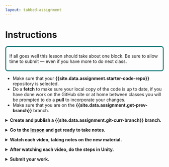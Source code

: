 ```yaml
---
layout: tabbed-assignment
---
```


<!-- Don't edit links here, change them in _data/assignment.yml instead. -->

[lesson]: <{{site.data.assignment.lesson}}>
[slides]: <{{site.data.assignment.slides}}>
[template]: <{{site.data.assignment.template}}>

<style>
div#time-estimate {
    border-style: solid;
    border-color: #218180;
    border-radius: 8px;
    padding: 6px 10px 6px 10px;
}
summary {
    font-weight: bold;
}
</style>

# Instructions

<div id="time-estimate">

If all goes well this lesson should take about one block. Be sure to allow time to submit &mdash; even if you have more to do next class.

</div>

- Make sure that your **{{site.data.assignment.starter-code-repo}}** repository is selected.
- Do a **fetch** to make sure your local copy of the code is up to date, if you have done work on the GitHub site or at home between classes you will be prompted to do a **pull** to incorporate your changes.
- Make sure that you are on the **{{site.data.assignment.get-prev-branch}}** branch.

</details>

<p><details><summary>Create and publish a {{site.data.assignment.git-curr-branch}} branch.</summary>

</details>

<p><details><summary>Go to the <a href="{{site.data.assignment.lesson}}">lesson</a> and get ready to take notes.</summary>

- Get headphones if you need them.
- Start a page for this lesson in your notebook with a title and date.
- Review the learning targets to see what you should be focusing on.

</details></p>

<p><details><summary>Watch each video, taking notes on the new material.</summary>

- Vocabulary
- The Unity user interface
- Implementing game mechanics.
    
</details>

<p><details><summary>After watching each video, do the steps in Unity.</summary>

<p>If necessary refer to your notes (update them if you find yourself stuck). You can use the abreviated steps below each video for cues on what to do.</p>

</details>

<p><details><summary>Submit your work.</summary>

When you're done for the day, go to the submission tab, check the instructions, and submit.

</details>
